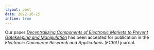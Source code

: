```yaml
---
layout: post
date: 2022-10-25
inline: true
---
```


Our paper _[Decentralizing Components of Electronic Markets to Prevent Gatekeeping and Manipulation](https://www.sciencedirect.com/science/article/pii/S156742232200103X)_ has been accepted for publication in the _Electronic Commerce Research and Applications (ECRA)_ journal.
